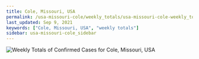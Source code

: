 ```yaml
---
title: Cole, Missouri, USA
permalink: /usa-missouri-cole/weekly_totals/usa-missouri-cole-weekly_totals.html
last_updated: Sep 9, 2021
keywords: ["Cole, Missouri, USA", "weekly totals"]
sidebar: usa-missouri-cole_sidebar
---
```


![Weekly Totals of Confirmed Cases for Cole, Missouri, USA](/covid_tracker/images/graphs/usa-missouri-cole-weekly_totals_graph.png)
